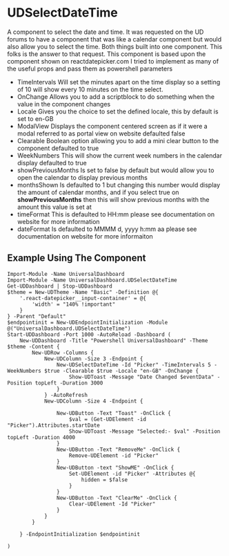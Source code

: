 # UDSelectDateTime
A component to select the date and time.  It was requested on the UD forums to have a component that was like a calendar component
but would also allow you to select the time. Both things built into one component.  This folks is the answer to that request.  This component is based upon the component shown on reactdatepicker.com I tried to implement as many of the useful props and pass them as powershell parameters
* TimeIntervals Will set the minutes apart on the time display so a setting of 10 will show every 10 minutes on the time select.
* OnChange Allows you to add a scriptblock to do something when the value in the component changes
* Locale Gives you the choice to set the defined locale, this by default is set to en-GB
* ModalView Displays the component centered screen as if it were a modal referred to as portal view on website defaulted false
* Clearable Boolean option allowing you to add a mini clear button to the component defaulted to true
* WeekNumbers This will show the current week numbers in the calendar display defaulted to true
* showPreviousMonths Is set to false by default but would allow you to open the calendar to display previous months
* monthsShown Is defaulted to 1 but changing this number would display the amount of calendar months, and if you select true on **showPreviousMonths** then this will show previous months with the amount this value is set at
* timeFormat This is defaulted to HH:mm please see documentation on website for more information
* dateFormat Is defaulted to MMMM d, yyyy h:mm aa please see documentation on website for more informaiton

## Example Using The Component

```
Import-Module -Name UniversalDashboard
Import-Module -Name UniversalDashboard.UDSelectDateTime
Get-UDDashboard | Stop-UDDashboard
$theme = New-UDTheme -Name "Basic" -Definition @{
    '.react-datepicker__input-container' = @{
        'width' = "140% !important"
    }
} -Parent "Default"
$endpointinit = New-UDEndpointInitialization -Module @("UniversalDashboard.UDSelectDateTime")
Start-UDDashboard -Port 1000 -AutoReload -Dashboard (
    New-UDDashboard -Title "Powershell UniversalDashboard" -Theme $theme -Content {
        New-UDRow -Columns {
            New-UDColumn -Size 3 -Endpoint {
                New-UDSelectDateTime -Id "Picker" -TimeIntervals 5 -WeekNumbers $true -Clearable $true -Locale "en-GB" -OnChange {
                    Show-UDToast -Message "Date Changed $eventData" -Position topLeft -Duration 3000
                }
            } -AutoRefresh
            New-UDColumn -Size 4 -Endpoint {

                New-UDButton -Text "Toast" -OnClick {
                    $val = (Get-UDElement -id "Picker").Attributes.startDate
                    Show-UDToast -Message "Selected:- $val" -Position topLeft -Duration 4000
                }
                New-UDButton -Text "RemoveMe" -OnClick {
                    Remove-UDElement -id "Picker"
                }
                New-UDButton -text "ShowME" -OnClick {
                    Set-UDElement -id "Picker" -Attributes @{
                        hidden = $false
                    }
                }
                New-UDButton -Text "ClearMe" -OnClick {
                    Clear-UDElement -Id "Picker"
                }
            }
        }

    } -EndpointInitialization $endpointinit

)
```
